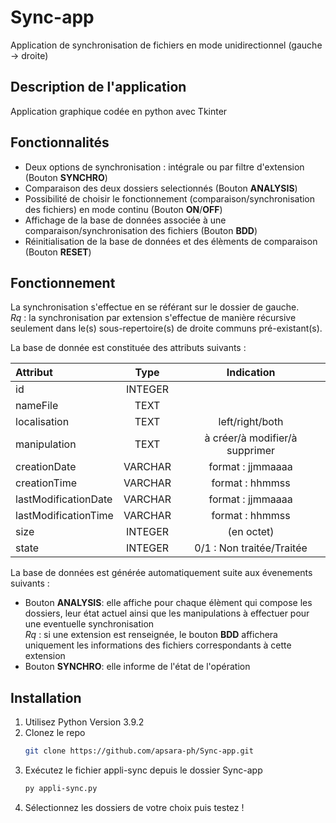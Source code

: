 # Sync-app
Application de synchronisation de fichiers en mode unidirectionnel (gauche -> droite)
## Description de l'application
Application graphique codée en python avec Tkinter 
## Fonctionnalités
- Deux options de synchronisation : intégrale ou par filtre d'extension (Bouton __SYNCHRO__)
- Comparaison des deux dossiers selectionnés (Bouton __ANALYSIS__)
- Possibilité de choisir le fonctionnement (comparaison/synchronisation des fichiers) en mode continu (Bouton __ON__/__OFF__)
- Affichage de la base de données associée à une comparaison/synchronisation des fichiers (Bouton __BDD__)
- Réinitialisation de la base de données et des élèments de comparaison (Bouton __RESET__)

## Fonctionnement
La synchronisation s'effectue en se référant sur le dossier de gauche.  
*Rq* : la synchronisation par extension s'effectue de manière récursive seulement dans le(s) sous-repertoire(s) de droite communs pré-existant(s).  

La base de donnée est constituée des attributs suivants :

| Attribut            | Type          | Indication                     |
| :------------------ | :------------:| :-----------------------------:|
| id                  | INTEGER       |                                |
| nameFile            | TEXT          |                                |
| localisation        | TEXT          | left/right/both                | 
| manipulation        | TEXT          | à créer/à modifier/à supprimer |
| creationDate        | VARCHAR       | format : jjmmaaaa              |
| creationTime        | VARCHAR       | format : hhmmss                | 
| lastModificationDate| VARCHAR       | format : jjmmaaaa              |
| lastModificationTime| VARCHAR       | format : hhmmss                |
| size                | INTEGER       | (en octet)                     | 
| state               | INTEGER       | 0/1 : Non traitée/Traitée      | 


La base de données est générée automatiquement suite aux évenements suivants :
* Bouton __ANALYSIS__: elle affiche pour chaque élèment qui compose les dossiers, leur état actuel ainsi que les manipulations à effectuer pour une eventuelle synchronisation  
*Rq* : si une extension est renseignée, le bouton __BDD__ affichera uniquement les informations des fichiers correspondants à cette extension
* Bouton __SYNCHRO__: elle informe de l'état de l'opération

## Installation
1. Utilisez Python Version 3.9.2
2. Clonez le repo
   ```sh
   git clone https://github.com/apsara-ph/Sync-app.git
   ```
3. Exécutez le fichier appli-sync depuis le dossier Sync-app
   ```sh
   py appli-sync.py
   ```
4. Sélectionnez les dossiers de votre choix puis testez !
